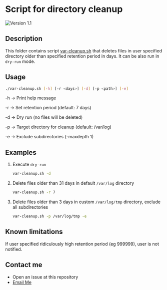 # Script for directory cleanup
![Version 1.1](https://img.shields.io/badge/version-1.1-blue)

## Description
This folder contains script [var-cleanup.sh](./var-cleanup.sh) that deletes files in user specified directory older than specified retention period in days. It can be also run in `dry-run` mode.

## Usage
```bash
./var-cleanup.sh [-h] [-r <days>] [-d] [-p <path>] [-e]
```
-h → Print help message

-r <days> → Set retention period (default: 7 days)

-d → Dry run (no files will be deleted)

-p <path> → Target directory for cleanup (default: /var/log)

-e → Exclude subdirectories (-maxdepth 1)

## Examples
1. Execute `dry-run`
    ```bash
    var-cleanup.sh -d
    ```
2. Delete files older than 31 days in default `/var/log` directory
    ```bash
    var-cleanup.sh -r 7
    ```
3. Delete files older than 3 days in custom `/var/log/tmp` directory, exclude all subdirectories
    ```bash
    var-cleanup.sh -p /var/log/tmp -e
    ```

## Known limitations
If user specified ridiculously high retention period (eg 999999), user is not notified.

## Contact me
- Open an issue at this repository
- [Email Me](mailto:email%40domain.com?subject=Var%20Cleanup%20Script%20Issue)
